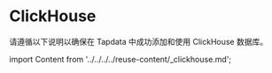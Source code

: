 # ClickHouse

请遵循以下说明以确保在 Tapdata 中成功添加和使用 ClickHouse 数据库。

import Content from '../../../../reuse-content/_clickhouse.md';

<Content />